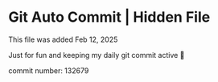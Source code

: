 # Git Auto Commit | Hidden File

This file was added Feb 12, 2025

Just for fun and keeping my daily git commit active 🤪

commit number: 132679

